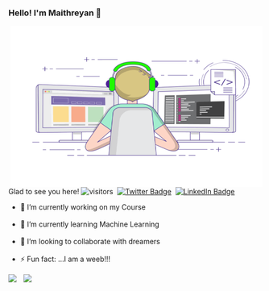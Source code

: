 ### Hello! I'm Maithreyan 🙌
<img align="right" alt="GIF" src="https://github.com/Maithreyan11/Maithreyan11/blob/main/coding-freak.gif?raw=true" width="500" height="320" />


 Glad to see you here!   ![visitors](https://visitor-badge.glitch.me/badge?page_id=page.id)&nbsp;&nbsp;[![Twitter Badge](https://img.shields.io/badge/Twitter-Profile-informational?style=flat&logo=twitter&logoColor=white&color=1CA2F1)](https://twitter.com/maithreyan_s)&nbsp;
[![LinkedIn Badge](https://img.shields.io/badge/LinkedIn-Profile-informational?style=flat&logo=linkedin&logoColor=white&color=0D76A8)](https://www.linkedin.com/in/maithreyan-s-478aba165/)

- 🔭 I’m currently working on my Course<br><br>
- 🌱 I’m currently learning Machine Learning<br><br>
- 👯 I’m looking to collaborate with dreamers <br><br>
- ⚡ Fun fact: ...I am a weeb!!!



<img align="center" height="200em" src="https://github-readme-stats.vercel.app/api/top-langs/?username=Maithreyan11&theme=vue-dark&&langs_count=4" />&emsp;<img height="200em" align="center" src="https://github-readme-stats.vercel.app/api?username=Maithreyan11&show_icons=true&count_private=true&include_all_commits=true&theme=vue-dark" />
